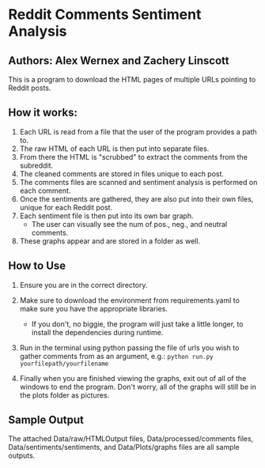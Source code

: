 # Reddit Comments Sentiment Analysis 

## Authors: Alex Wernex and Zachery Linscott

This is a program to download the HTML pages of multiple URLs pointing to Reddit posts.

## How it works:

1. Each URL is read from a file that the user of the program provides a path to.
2. The raw HTML of each URL is then put into separate files.
3. From there the HTML is "scrubbed" to extract the comments from the subreddit.  
4. The cleaned comments are stored in files unique to each post.
5. The comments files are scanned and sentiment analysis is performed on each comment.  
6. Once the sentiments are gathered, they are also put into their own files, unique for each Reddit post.
7. Each sentiment file is then put into its own bar graph.
   - The user can visually see the num of pos., neg., and neutral comments.  
8. These graphs appear and are stored in a folder as well.

## How to Use

1. Ensure you are in the correct directory.

2. Make sure to download the environment from requirements.yaml to make sure you have the appropriate libraries.
   - If you don't, no biggie, the program will just take a little longer, to install the dependencies during runtime.

4. Run in the terminal using python passing the file of urls you wish to gather comments from as an argument, e.g.: `python run.py yourfilepath/yourfilename`
   
5. Finally when you are finished viewing the graphs, exit out of all of the windows to end the program.
Don't worry, all of the graphs will still be in the plots folder as pictures. 

## Sample Output

The attached Data/raw/HTMLOutput files, Data/processed/comments files, Data/sentiments/sentiments, and Data/Plots/graphs files 
are all sample outputs.
